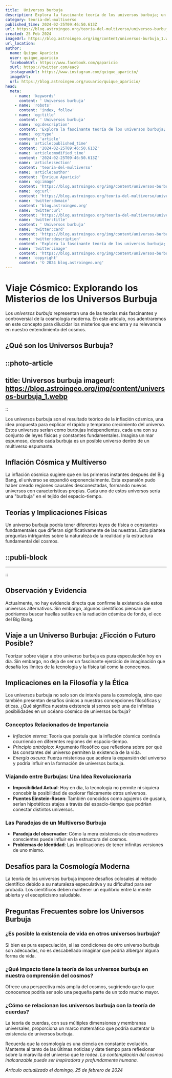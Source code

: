```yaml
---
title:  Universos burbuja
description: Explora la fascinante teoría de los universos burbuja; un viaje científico por multiversos paralelos y las posibilidades infinitas.
category: teoria-del-multiverso
published_time: 2024-02-25T09:46:50.613Z
url: https://blog.astroingeo.org/teoria-del-multiverso/universos-burbuja
created: 25 Feb 2024
imageUrl: https://blog.astroingeo.org/img/content/universos-burbuja_1.webp
url_location:
author:
  name: Quique Aparicio
  user: quique_aparicio
  facebookUrl: https://www.facebook.com/qaparicio
  xUrl: https://twitter.com/eac9
  instagramUrl: https://www.instagram.com/quique_aparicio/
  imageUrl: 
  url: https://blog.astroingeo.org/usuario/quique_aparicio/
head:
  meta:
    - name: 'keywords'
      content: ' Universos burbuja'
    - name: 'robots'
      content: 'index, follow'
    - name: 'og:title'
      content: ' Universos burbuja'
    - name: 'og:description'
      content: 'Explora la fascinante teoría de los universos burbuja; un viaje científico por multiversos paralelos y las posibilidades infinitas.'
    - name: 'og:type'
      content: 'article'
    - name: 'article:published_time'
      content: '2024-02-25T09:46:50.613Z'
    - name: 'article:modified_time'
      content: '2024-02-25T09:46:50.613Z'
    - name: 'article:section'
      content: 'teoria-del-multiverso'
    - name: 'article:author'
      content: 'Enrique Aparicio'
    - name: 'og:image'
      content: 'https://blog.astroingeo.org/img/content/universos-burbuja_1.webp'
    - name: 'og:url'
      content: 'https://blog.astroingeo.org/teoria-del-multiverso/universos-burbuja'
    - name: 'twitter:domain'
      content: 'blog.astroingeo.org'
    - name: 'twitter:url'
      content: 'https://blog.astroingeo.org/teoria-del-multiverso/universos-burbuja'
    - name: 'twitter:title'
      content: ' Universos burbuja'
    - name: 'twitter:card'
      content: 'https://blog.astroingeo.org/img/content/universos-burbuja_1.webp'
    - name: 'twitter:description'
      content: 'Explora la fascinante teoría de los universos burbuja; un viaje científico por multiversos paralelos y las posibilidades infinitas.'
    - name: 'twitter:image'
      content: 'https://blog.astroingeo.org/img/content/universos-burbuja_1.webp'
    - name: 'copyright'
      content: '© 2024 blog.astroingeo.org'
---
```

# Viaje Cósmico: Explorando los Misterios de los Universos Burbuja

Los *universos burbuja* representan una de las teorías más fascinantes y controversial de la cosmología moderna. En este artículo, nos adentraremos en este concepto para dilucidar los misterios que encierra y su relevancia en nuestro entendimiento del cosmos.

## ¿Qué son los Universos Burbuja?


::photo-article
---
title:  Universos burbuja
imageurl: https://blog.astroingeo.org/img/content/universos-burbuja_1.webp
---
::


Los universos burbuja son el resultado teórico de la inflación cósmica, una idea propuesta para explicar el rápido y temprano crecimiento del universo. Estos universos serían como burbujas independientes, cada una con su conjunto de leyes físicas y constantes fundamentales. Imagina un mar espumoso, donde cada burbuja es un posible universo dentro de un multiverso espumante.

## Inflación Cósmica y Multiverso

La inflación cósmica sugiere que en los primeros instantes después del Big Bang, el universo se expandió exponencialmente. Esta expansión pudo haber creado regiones causales desconectadas, formando nuevos universos con características propias. Cada uno de estos universos sería una "burbuja" en el tejido del espacio-tiempo.

## Teorías y Implicaciones Físicas

Un universo burbuja podría tener diferentes leyes de física o constantes fundamentales que difieran significativamente de las nuestras. Esto plantea preguntas intrigantes sobre la naturaleza de la realidad y la estructura fundamental del cosmos.


  ::publi-block
  ---
  ---
  ::
  
  
## Observación y Evidencia

Actualmente, no hay evidencia directa que confirme la existencia de estos universos alternativos. Sin embargo, algunos científicos piensan que podríamos buscar huellas sutiles en la radiación cósmica de fondo, el eco del Big Bang.

## Viaje a un Universo Burbuja: ¿Ficción o Futuro Posible?

Teorizar sobre viajar a otro universo burbuja es pura especulación hoy en día. Sin embargo, no deja de ser un fascinante ejercicio de imaginación que desafía los límites de la tecnología y la física tal como la conocemos.

## Implicaciones en la Filosofía y la Ética

Los universos burbuja no solo son de interés para la cosmología, sino que también presentan desafíos únicos a nuestras concepciones filosóficas y éticas. ¿Qué significa nuestra existencia si somos solo una de infinitas posibilidades en un océano cósmico de universos burbuja?

### Conceptos Relacionados de Importancia

- *Inflación eterna*: Teoría que postula que la inflación cósmica continúa ocurriendo en diferentes regiones del espacio-tiempo.
- *Principio antrópico*: Argumento filosófico que reflexiona sobre por qué las constantes del universo permiten la existencia de la vida.
- *Energía oscura*: Fuerza misteriosa que acelera la expansión del universo y podría influir en la formación de universos burbuja.

### Viajando entre Burbujas: Una Idea Revolucionaria

- **Imposibilidad Actual**: Hoy en día, la tecnología no permite ni siquiera concebir la posibilidad de explorar físicamente otros universos.
- **Puentes Einstein-Rosen**: También conocidos como agujeros de gusano, serían hipotéticos atajos a través del espacio-tiempo que podrían conectar distintos universos.

### Las Paradojas de un Multiverso Burbuja

- **Paradoja del observador**: Cómo la mera existencia de observadores conscientes puede influir en la estructura del cosmos.
- **Problemas de Identidad**: Las implicaciones de tener infinitas versiones de uno mismo.

## Desafíos para la Cosmología Moderna

La teoría de los universos burbuja impone desafíos colosales al método científico debido a su naturaleza especulativa y su dificultad para ser probada. Los científicos deben mantener un equilibrio entre la mente abierta y el escepticismo saludable.

## Preguntas Frecuentes sobre los Universos Burbuja

### ¿Es posible la existencia de vida en otros universos burbuja?

Si bien es pura especulación, si las condiciones de otro universo burbuja son adecuadas, no es descabellado imaginar que podría albergar alguna forma de vida.

### ¿Qué impacto tiene la teoría de los universos burbuja en nuestra comprensión del cosmos?

Ofrece una perspectiva más amplia del cosmos, sugiriendo que lo que conocemos podría ser solo una pequeña parte de un todo mucho mayor.

### ¿Cómo se relacionan los universos burbuja con la teoría de cuerdas?

La teoría de cuerdas, con sus múltiples dimensiones y membranas universales, proporciona un marco matemático que podría sustentar la existencia de universos burbuja.

Recuerda que la cosmología es una ciencia en constante evolución. Mantente al tanto de las últimas noticias y date tiempo para reflexionar sobre la maravilla del universo que te rodea. *La contemplación del cosmos inalcanzable puede ser inspiradora y profundamente humana.*

_Artículo actualizado el domingo, 25 de febrero de 2024_